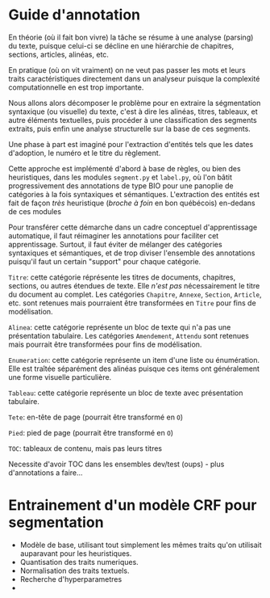 Guide d'annotation
==================

En théorie (où il fait bon vivre) la tâche se résume à une analyse
(parsing) du texte, puisque celui-ci se décline en une hiérarchie de
chapitres, sections, articles, alinéas, etc.

En pratique (où on vit vraiment) on ne veut pas passer les mots et
leurs traits caractéristiques directement dans un analyseur puisque la
complexité computationnelle en est trop importante.

Nous allons alors décomposer le problème pour en extraire la
ségmentation syntaxique (ou visuelle) du texte, c'est à dire les
alinéas, titres, tableaux, et autre éléments textuelles, puis procéder
à une classification des segments extraits, puis enfin une analyse
structurelle sur la base de ces segments.

Une phase à part est imaginé pour l'extraction d'entités tels que les
dates d'adoption, le numéro et le titre du règlement.

Cette approche est implémenté d'abord à base de règles, ou bien des
heuristiques, dans les modules `segment.py` et `label.py`, où l'on
bâtit progressivement des annotations de type BIO pour une panoplie de
catégories à la fois syntaxiques et sémantiques.  L'extraction des
entités est fait de façon *très* heuristique (*broche à foin* en bon
québécois) en-dedans de ces modules

Pour transférer cette démarche dans un cadre conceptuel
d'apprentissage automatique, il faut réimaginer les annotations pour
faciliter cet apprentissage.  Surtout, il faut éviter de mélanger des
catégories syntaxiques et sémantiques, et de trop diviser l'ensemble
des annotations puisqu'il faut un certain "support" pour chaque
catégorie.

`Titre`: cette catégorie réprésente les titres de documents,
chapitres, sections, ou autres étendues de texte.  Elle *n'est pas*
nécessairement le titre du document au complet.  Les catégories
`Chapitre`, `Annexe`, `Section`, `Article`, etc. sont retenues mais
pourraient être transformées en `Titre` pour fins de modélisation.

`Alinea`: cette catégorie représente un bloc de texte qui n'a pas une
présentation tabulaire.  Les catégories `Amendement`, `Attendu` sont
retenues mais pourrait être transformées pour fins de modélisation.

`Enumeration`: cette catégorie représente un item d'une liste ou
énumération.  Elle est traîtée séparément des alinéas puisque ces
items ont généralement une forme visuelle particulière.

`Tableau`: cette catégorie représente un bloc de texte avec
présentation tabulaire.

`Tete`: en-tête de page (pourrait être transformé en `O`)

`Pied`: pied de page (pourrait être transformé en `O`)

`TOC`: tableaux de contenu, mais pas leurs titres

Necessite d'avoir TOC dans les ensembles dev/test (oups) - plus
d'annotations a faire...

Entrainement d'un modèle CRF pour segmentation
==============================================

- Modèle de base, utilisant tout simplement les mêmes traits qu'on
  utilisait auparavant pour les heuristiques.
- Quantisation des traits numeriques.
- Normalisation des traits textuels.
- Recherche d'hyperparametres
- 
